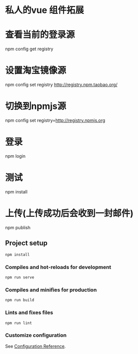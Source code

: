 # 私人的vue 组件拓展

# 查看当前的登录源
npm config get registry
# 设置淘宝镜像源
npm config set registry http://registry.npm.taobao.org/
# 切换到npmjs源
npm config set registry=http://registry.npmjs.org

# 登录
npm login
# 测试
npm install
# 上传(上传成功后会收到一封邮件)
npm publish



## Project setup
```
npm install
```

### Compiles and hot-reloads for development
```
npm run serve
```

### Compiles and minifies for production
```
npm run build
```

### Lints and fixes files
```
npm run lint
```

### Customize configuration
See [Configuration Reference](https://cli.vuejs.org/config/).
